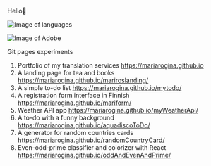 Hello🤗

![Image of languages](https://encrypted-tbn0.gstatic.com/images?q=tbn:ANd9GcSch5zjv-c1NqGhYflOax2qQlJint1U2_0KZsUXnHAQwktUN2nxqimDbxya6aki7Em6Mts&usqp=CAU)


![Image of Adobe](https://www.hp.com/sa-en/images/05_1_tcm173_2679411_tcm173_2678103_tcm173-2679411.png)


Git pages experiments
1. Portfolio of my translation services https://mariarogina.github.io
2. A landing page for tea and books https://mariarogina.github.io/mariroslanding/
2. A simple to-do list https://mariarogina.github.io/mytodo/
3. A registration form interface in Finnish https://mariarogina.github.io/mariform/
4. Weather API app https://mariarogina.github.io/myWeatherApi/
5. A to-do with a funny background https://mariarogina.github.io/aquadiscoToDo/
6. A generator for random countries cards https://mariarogina.github.io/randomCountryCard/
7. Even-odd-prime classifier and colorizer with React https://mariarogina.github.io/oddAndEvenAndPrime/
